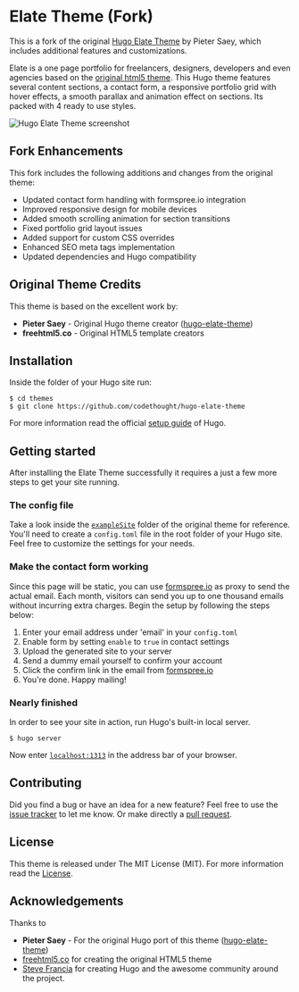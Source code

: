 # Elate Theme (Fork)

This is a fork of the original [Hugo Elate Theme](https://github.com/saey55/hugo-elate-theme) by Pieter Saey, which includes additional features and customizations.

Elate is a one page portfolio for freelancers, designers, developers and even agencies based on the [original html5 theme](//freehtml5.co/elate-free-html5-bootstrap-template/). 
This Hugo theme features several content sections, a contact form, a responsive portfolio grid with hover effects, a smooth parallax and animation effect on sections. Its packed with 4 ready to use styles.

![Hugo Elate Theme screenshot](https://raw.githubusercontent.com/saey55/hugo-elate-theme/master/images/screenshot.png)

## Fork Enhancements

This fork includes the following additions and changes from the original theme:

- Updated contact form handling with formspree.io integration
- Improved responsive design for mobile devices
- Added smooth scrolling animation for section transitions
- Fixed portfolio grid layout issues
- Added support for custom CSS overrides
- Enhanced SEO meta tags implementation
- Updated dependencies and Hugo compatibility

## Original Theme Credits

This theme is based on the excellent work by:
- **Pieter Saey** - Original Hugo theme creator ([hugo-elate-theme](https://github.com/saey55/hugo-elate-theme))
- **freehtml5.co** - Original HTML5 template creators

## Installation

Inside the folder of your Hugo site run:

    $ cd themes
    $ git clone https://github.com/codethought/hugo-elate-theme

For more information read the official [setup guide](//gohugo.io/overview/installing/) of Hugo.

## Getting started

After installing the Elate Theme successfully it requires a just a few more steps to get your site running.

### The config file

Take a look inside the [`exampleSite`](//github.com/saey55/hugo-elate-theme/tree/master/exampleSite) folder of the original theme for reference. You'll need to create a `config.toml` file in the root folder of your Hugo site. Feel free to customize the settings for your needs.

### Make the contact form working

Since this page will be static, you can use [formspree.io](//formspree.io/) as proxy to send the actual email. Each month, visitors can send you up to one thousand emails without incurring extra charges. Begin the setup by following the steps below:

1. Enter your email address under 'email' in your `config.toml`
2. Enable form by setting `enable` to `true` in contact settings
3. Upload the generated site to your server
4. Send a dummy email yourself to confirm your account
5. Click the confirm link in the email from [formspree.io](//formspree.io/)
6. You're done. Happy mailing!

### Nearly finished

In order to see your site in action, run Hugo's built-in local server. 

    $ hugo server

Now enter [`localhost:1313`](http://localhost:1313/) in the address bar of your browser.

## Contributing

Did you find a bug or have an idea for a new feature? Feel free to use the [issue tracker](//github.com/codethought/hugo-elate-theme/issues) to let me know. Or make directly a [pull request](//github.com/codethought/hugo-elate-theme/pulls).

## License

This theme is released under The MIT License (MIT). For more information read the [License](//github.com/saey55/hugo-elate-theme/blob/master/LICENSE.md).

## Acknowledgements

Thanks to 

- **Pieter Saey** - For the original Hugo port of this theme ([hugo-elate-theme](https://github.com/saey55/hugo-elate-theme))
- [freehtml5.co](//freehtml5.co) for creating the original HTML5 theme
- [Steve Francia](//github.com/spf13) for creating Hugo and the awesome community around the project.